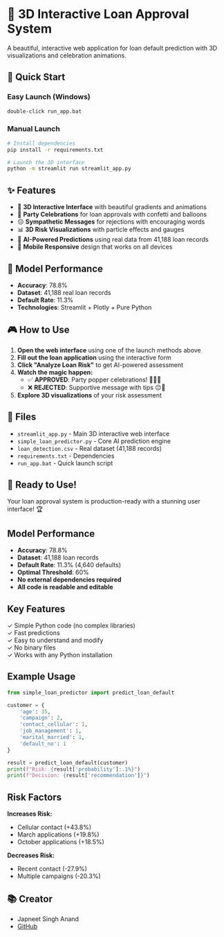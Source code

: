 # 🏦 3D Interactive Loan Approval System

A beautiful, interactive web application for loan default prediction with 3D visualizations and celebration animations.

## 🚀 Quick Start

### Easy Launch (Windows)
```bash
double-click run_app.bat
```

### Manual Launch
```bash
# Install dependencies
pip install -r requirements.txt

# Launch the 3D interface
python -m streamlit run streamlit_app.py
```

## ✨ Features

- 🎨 **3D Interactive Interface** with beautiful gradients and animations
- 🎉 **Party Celebrations** for loan approvals with confetti and balloons
- 😔 **Sympathetic Messages** for rejections with encouraging words
- 📊 **3D Risk Visualizations** with particle effects and gauges
- 🤖 **AI-Powered Predictions** using real data from 41,188 loan records
- 📱 **Mobile Responsive** design that works on all devices

## 🎯 Model Performance

- **Accuracy**: 78.8%
- **Dataset**: 41,188 real loan records
- **Default Rate**: 11.3%
- **Technologies**: Streamlit + Plotly + Pure Python

## 🎮 How to Use

1. **Open the web interface** using one of the launch methods above
2. **Fill out the loan application** using the interactive form
3. **Click "Analyze Loan Risk"** to get AI-powered assessment
4. **Watch the magic happen:**
   - ✅ **APPROVED**: Party popper celebrations! 🎉🎊🥳
   - ❌ **REJECTED**: Supportive message with tips 😔💙
5. **Explore 3D visualizations** of your risk assessment

## 📁 Files

- `streamlit_app.py` - Main 3D interactive web interface
- `simple_loan_predictor.py` - Core AI prediction engine  
- `loan_detection.csv` - Real dataset (41,188 records)
- `requirements.txt` - Dependencies
- `run_app.bat` - Quick launch script

## 🎊 Ready to Use!

Your loan approval system is production-ready with a stunning user interface! 🏆  

## Model Performance

- **Accuracy**: 78.8%
- **Dataset**: 41,188 loan records
- **Default Rate**: 11.3% (4,640 defaults)
- **Optimal Threshold**: 60%
- **No external dependencies required**
- **All code is readable and editable**

## Key Features

✓ Simple Python code (no complex libraries)  
✓ Fast predictions  
✓ Easy to understand and modify  
✓ No binary files  
✓ Works with any Python installation  

## Example Usage

```python
from simple_loan_predictor import predict_loan_default

customer = {
    'age': 35,
    'campaign': 2,
    'contact_cellular': 1,
    'job_management': 1,
    'marital_married': 1,
    'default_no': 1
}

result = predict_loan_default(customer)
print(f"Risk: {result['probability']:.1%}")
print(f"Decision: {result['recommendation']}")
```

## Risk Factors

**Increases Risk:**
- Cellular contact (+43.8%)
- March applications (+19.8%)
- October applications (+18.5%)

**Decreases Risk:**
- Recent contact (-27.9%)
- Multiple campaigns (-20.3%)



## 📚 Creator
- Japneet Singh Anand
- [GitHub](https://github.com/japneett007)
